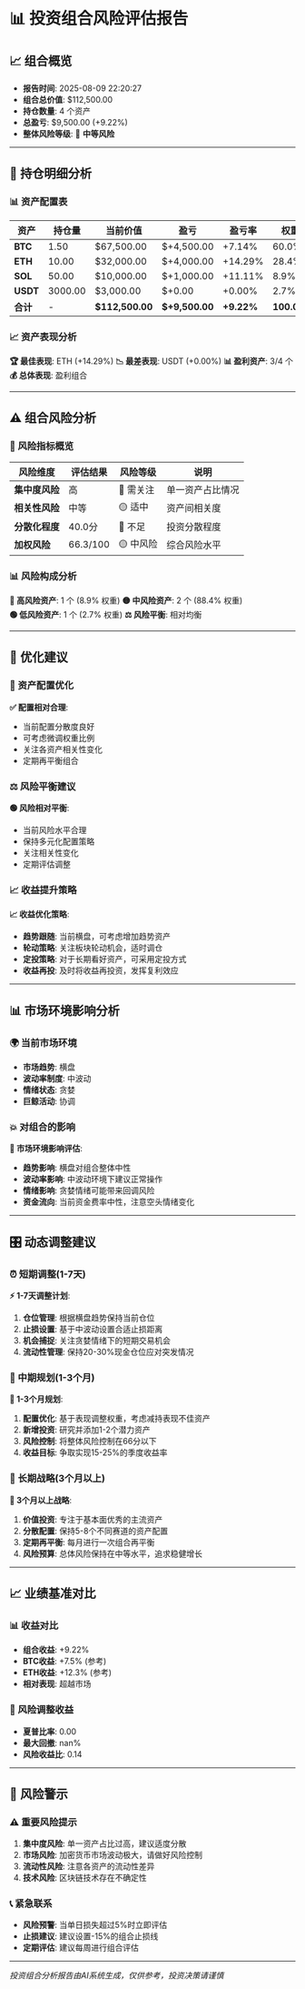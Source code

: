 # 📊 投资组合风险评估报告

## 📈 组合概览
- **报告时间**: 2025-08-09 22:20:27
- **组合总价值**: $112,500.00
- **持仓数量**: 4 个资产
- **总盈亏**: $9,500.00 (+9.22%)
- **整体风险等级**: 🔸 **中等风险**

---

## 💼 持仓明细分析

### 📊 资产配置表
| 资产 | 持仓量 | 当前价值 | 盈亏 | 盈亏率 | 权重 | 风险得分 |
|------|--------|----------|------|--------|------|----------|
| **BTC** | 1.50 | $67,500.00 | $+4,500.00 | +7.14% | 60.0% | 65/100 |
| **ETH** | 10.00 | $32,000.00 | $+4,000.00 | +14.29% | 28.4% | 70/100 |
| **SOL** | 50.00 | $10,000.00 | $+1,000.00 | +11.11% | 8.9% | 80/100 |
| **USDT** | 3000.00 | $3,000.00 | $+0.00 | +0.00% | 2.7% | 10/100 |
| **合计** | - | **$112,500.00** | **$+9,500.00** | **+9.22%** | **100.0%** | **66.3/100** |

### 📈 资产表现分析

**🏆 最佳表现**: ETH (+14.29%)
**📉 最差表现**: USDT (+0.00%)
**📊 盈利资产**: 3/4 个
**💰 总体表现**: 盈利组合

---

## ⚠️ 组合风险分析

### 🎯 风险指标概览
| 风险维度 | 评估结果 | 风险等级 | 说明 |
|----------|----------|----------|------|
| **集中度风险** | 高 | 🔴 需关注 | 单一资产占比情况 |
| **相关性风险** | 中等 | 🟡 适中 | 资产间相关度 |
| **分散化程度** | 40.0分 | 🔴 不足 | 投资分散程度 |
| **加权风险** | 66.3/100 | 🟡 中风险 | 综合风险水平 |

### 📊 风险构成分析

**🔴 高风险资产**: 1 个 (8.9% 权重)
**🟡 中风险资产**: 2 个 (88.4% 权重)  
**🟢 低风险资产**: 1 个 (2.7% 权重)
**⚖️ 风险平衡**: 相对均衡

---

## 🎯 优化建议

### 🔄 资产配置优化

**✅ 配置相对合理**:
- 当前配置分散度良好
- 可考虑微调权重比例
- 关注各资产相关性变化
- 定期再平衡组合

### ⚖️ 风险平衡建议

**🟢 风险相对平衡**:
- 当前风险水平合理
- 保持多元化配置策略
- 关注相关性变化
- 定期评估调整

### 📈 收益提升策略

**📈 收益优化策略**:
- **趋势跟随**: 当前横盘，可考虑增加趋势资产
- **轮动策略**: 关注板块轮动机会，适时调仓
- **定投策略**: 对于长期看好资产，可采用定投方式
- **收益再投**: 及时将收益再投资，发挥复利效应

---

## 📊 市场环境影响分析

### 🌍 当前市场环境
- **市场趋势**: 横盘
- **波动率制度**: 中波动
- **情绪状态**: 贪婪
- **巨鲸活动**: 协调

### 💥 对组合的影响

**🌊 市场环境影响评估**:
- **趋势影响**: 横盘对组合整体中性
- **波动率影响**: 中波动环境下建议正常操作
- **情绪影响**: 贪婪情绪可能带来回调风险
- **资金流向**: 当前资金费率中性，注意空头情绪变化

---

## 🎛️ 动态调整建议

### ⏰ 短期调整(1-7天)

**⚡ 1-7天调整计划**:
1. **仓位管理**: 根据横盘趋势保持当前仓位
2. **止损设置**: 基于中波动设置合适止损距离
3. **机会捕捉**: 关注贪婪情绪下的短期交易机会
4. **流动性管理**: 保持20-30%现金仓位应对突发情况

### 📅 中期规划(1-3个月)

**📅 1-3个月规划**:
1. **配置优化**: 基于表现调整权重，考虑减持表现不佳资产
2. **新增投资**: 研究并添加1-2个潜力资产
3. **风险控制**: 将整体风险控制在66分以下
4. **收益目标**: 争取实现15-25%的季度收益率

### 🔮 长期战略(3个月以上)

**🔮 3个月以上战略**:
1. **价值投资**: 专注于基本面优秀的主流资产
2. **分散配置**: 保持5-8个不同赛道的资产配置
3. **定期再平衡**: 每月进行一次组合再平衡
4. **风险预算**: 总体风险保持在中等水平，追求稳健增长

---

## 📈 业绩基准对比

### 📊 收益对比
- **组合收益**: +9.22%
- **BTC收益**: +7.5% (参考)
- **ETH收益**: +12.3% (参考)
- **相对表现**: 超越市场

### 🎯 风险调整收益
- **夏普比率**: 0.00
- **最大回撤**: nan%
- **风险收益比**: 0.14

---

## 🚨 风险警示

### ⚠️ 重要风险提示
1. **集中度风险**: 单一资产占比过高，建议适度分散
2. **市场风险**: 加密货币市场波动极大，请做好风险控制
3. **流动性风险**: 注意各资产的流动性差异
4. **技术风险**: 区块链技术存在不确定性

### 📞 紧急联系
- **风险预警**: 当单日损失超过5%时立即评估
- **止损建议**: 建议设置-15%的组合止损线
- **定期评估**: 建议每周进行组合评估

---

*投资组合分析报告由AI系统生成，仅供参考，投资决策请谨慎*
